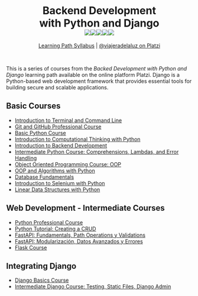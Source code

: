<br>

<h1 align="center">Backend Development<br>with Python and Django<br>
<img src=""><img src="https://img.shields.io/badge/Python-FFD43B?style=for-the-badge&logo=python&logoColor=blue"><img src="https://img.shields.io/badge/Django-092E20?style=for-the-badge&logo=django&logoColor=green"><img src="https://img.shields.io/badge/Flask-000000?style=for-the-badge&logo=flask&logoColor=white"><img src="https://img.shields.io/badge/fastapi-109989?style=for-the-badge&logo=FASTAPI&logoColor=white"><img src="https://img.shields.io/badge/Selenium-43B02A?style=for-the-badge&logo=Selenium&logoColor=white"><img src="">
</h1>

<p align="center">
<a href="https://platzi.com/backend-python/">Learning Path Syllabus</a> | 
<a href="https://platzi.com/p/viajeradelaluz/">@viajeradelaluz on Platzi</a>
</p>

<br>

This is a series of courses from the *Backed Development with Python and Django* learning path available on the online platform Platzi. Django is a Python-based web development framework that provides essential tools for building secure and scalable applications. 

## Basic Courses

- [Introduction to Terminal and Command Line](https://platzi.com/cursos/terminal/)
- [Git and GitHub Professional Course](https://platzi.com/cursos/git-github/)
- [Basic Python Course](https://platzi.com/cursos/python/)
- [Introduction to Computational Thinking with Python](https://platzi.com/cursos/python-cs/)
- [Introduction to Backend Development](https://platzi.com/cursos/introduccion-backend/)
- [Intermediate Python Course: Comprehensions, Lambdas, and Error Handling](https://platzi.com/cursos/python-intermedio/)
- [Object Oriented Programming Course: OOP](https://platzi.com/cursos/oop/)
- [OOP and Algorithms with Python](https://platzi.com/cursos/poo-python/)
- [Database Fundamentals](https://platzi.com/cursos/bd/)
- [Introduction to Selenium with Python](https://platzi.com/cursos/intro-selenium/)
- [Linear Data Structures with Python](https://platzi.com/cursos/estructuras-datos-python/)

## Web Development - Intermediate Courses

- [Python Professional Course](https://platzi.com/cursos/python-profesional/)
- [Python Tutorial: Creating a CRUD](https://platzi.com/cursos/python-practico/)
- [FastAPI: Fundamentals, Path Operations y Validations](https://platzi.com/cursos/fastapi/)
- [FastAPI: Modularización, Datos Avanzados y Errores](https://platzi.com/cursos/fastapi-modularizacion-datos/)
- [Flask Course](https://platzi.com/cursos/flask/)

## Integrating Django

- [Django Basics Course](https://platzi.com/cursos/django/)
- [Intermediate Django Course: Testing, Static Files, Django Admin](https://platzi.com/cursos/django-intermedio/)
